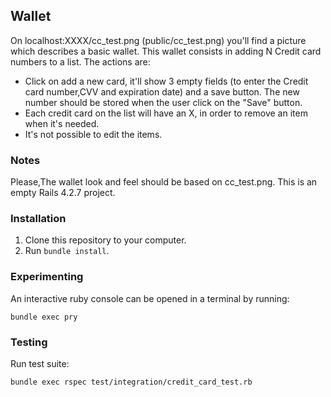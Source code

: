 ## Wallet
On localhost:XXXX/cc_test.png (public/cc_test.png) you'll find a picture which describes a basic wallet. This wallet consists in adding N Credit card numbers to a list. 
The actions are:
- Click on add a new card, it'll show 3 empty fields (to enter the Credit card number,CVV and expiration date) and a save button. The new number should be stored when the user click on the "Save" button.
- Each credit card on the list will have an X, in order to remove an item when it's needed.
- It's not possible to edit the items. 

### Notes
Please,The wallet look and feel should be based on cc_test.png. 
This is an empty Rails 4.2.7 project. 

### Installation
1. Clone this repository to your computer.
2. Run ```bundle install```.

### Experimenting
An interactive ruby console can be opened in a terminal by running:

    bundle exec pry

### Testing
Run test suite:

    bundle exec rspec test/integration/credit_card_test.rb
